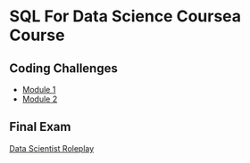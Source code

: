# SQL For Data Science Coursea Course

## Coding Challenges
- [Module 1](Module1.sql)
- [Module 2](Module2.sql)

## Final Exam
[Data Scientist Roleplay](Data_Scienctist_Roleplay.md)